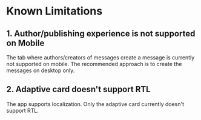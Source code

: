 # Known Limitations
## 1. Author/publishing experience is not supported on Mobile

The tab where authors/creators of messages create a message is currently not supported on mobile. The recommended approach is to create the messages on desktop only.

## 2. Adaptive card doesn't support RTL

The app supports localization. Only the adaptive card currently doesn't support RTL.